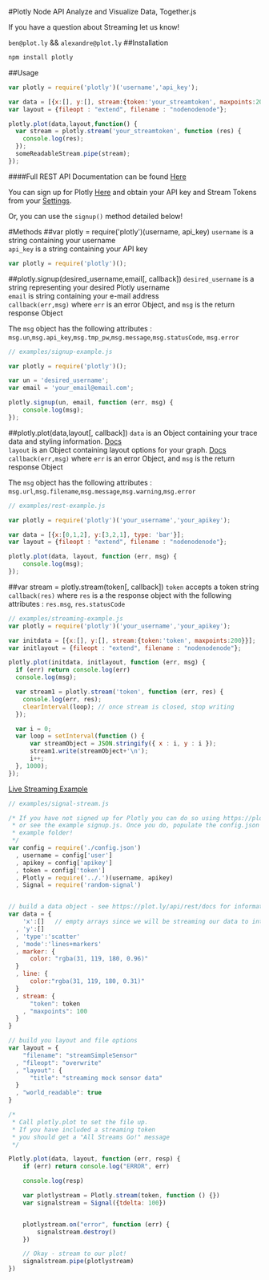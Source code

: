 #Plotly Node API
Analyze and Visualize Data, Together.js		
	
	
If you have a question about Streaming let us know!	

`ben@plot.ly` && `alexandre@plot.ly`
##Installation
```javascript
npm install plotly
```
##Usage
```javascript
var plotly = require('plotly')('username','api_key');

var data = [{x:[], y:[], stream:{token:'your_streamtoken', maxpoints:200}}];
var layout = {fileopt : "extend", filename : "nodenodenode"};

plotly.plot(data,layout,function() {
  var stream = plotly.stream('your_streamtoken', function (res) {
    console.log(res);
  });
  someReadableStream.pipe(stream);
});
```
####Full REST API Documentation can be found [Here](https://plot.ly/api/rest/)

You can sign up for Plotly [Here](https://plot.ly/) and obtain your API key and Stream Tokens from your [Settings](https://plot.ly/settings). 

Or, you can use the `signup()` method detailed below!

#Methods
##var plotly = require('plotly')(username, api_key)
`username` is a string containing your username    
`api_key` is a string containing your API key   
```javascript
var plotly = require('plotly')();
```
##plotly.signup(desired_username,email[, callback])
`desired_username` is a string representing your desired Plotly username    
`email` is string containing your e-mail address    
`callback(err,msg)` where `err` is an error Object, and `msg` is the return response Object	 
	
The `msg` object has the following attributes : `msg.un`,`msg.api_key`,`msg.tmp_pw`,`msg.message`,`msg.statusCode`, `msg.error`	

```javascript
// examples/signup-example.js

var plotly = require('plotly')();

var un = 'desired_username';
var email = 'your_email@email.com';

plotly.signup(un, email, function (err, msg) {
	console.log(msg);
});
```
##plotly.plot(data,layout[, callback])
`data` is an Object containing your trace data and styling information. [Docs](https://plot.ly/api/rest)  
`layout` is an Object containing layout options for your graph. [Docs](https://plot.ly/api/rest)  
`callback(err,msg)` where `err` is an error Object, and `msg` is the return response Object	

The `msg` object has the following attributes : `msg.url`,`msg.filename`,`msg.message`,`msg.warning`,`msg.error`	
```javascript
// examples/rest-example.js

var plotly = require('plotly')('your_username','your_apikey');

var data = [{x:[0,1,2], y:[3,2,1], type: 'bar'}];
var layout = {fileopt : "extend", filename : "nodenodenode"};

plotly.plot(data, layout, function (err, msg) {
	console.log(msg);
});
```
##var stream = plotly.stream(token[, callback])
`token` accepts a token string   
`callback(res)` where `res` is a the response object with the following attributes : `res.msg`, `res.statusCode`

```javascript
// examples/streaming-example.js
var plotly = require('plotly')('your_username','your_apikey');

var initdata = [{x:[], y:[], stream:{token:'token', maxpoints:200}}];
var initlayout = {fileopt : "extend", filename : "nodenodenode"};

plotly.plot(initdata, initlayout, function (err, msg) {
  if (err) return console.log(err)
  console.log(msg);

  var stream1 = plotly.stream('token', function (err, res) {
    console.log(err, res);
    clearInterval(loop); // once stream is closed, stop writing
  });

  var i = 0;
  var loop = setInterval(function () {
      var streamObject = JSON.stringify({ x : i, y : i });
      stream1.write(streamObject+'\n');
      i++;
  }, 1000);
});
```

[Live Streaming Example](https://plot.ly/~Streaming-Demos/6/)
```javascript
// examples/signal-stream.js

/* If you have not signed up for Plotly you can do so using https://plot.ly
 * or see the example signup.js. Once you do, populate the config.json in this
 * example folder!
 */
var config = require('./config.json')
  , username = config['user']
  , apikey = config['apikey']
  , token = config['token']
  , Plotly = require('../.')(username, apikey)
  , Signal = require('random-signal')


// build a data object - see https://plot.ly/api/rest/docs for information
var data = {
    'x':[]   // empty arrays since we will be streaming our data to into these arrays
  , 'y':[]
  , 'type':'scatter'
  , 'mode':'lines+markers'
  , marker: {
      color: "rgba(31, 119, 180, 0.96)"
  }
  , line: {
      color:"rgba(31, 119, 180, 0.31)"
  }
  , stream: {
      "token": token
    , "maxpoints": 100
  }
}

// build you layout and file options
var layout = {
    "filename": "streamSimpleSensor"
  , "fileopt": "overwrite"
  , "layout": {
      "title": "streaming mock sensor data"
  }
  , "world_readable": true
}

/*
 * Call plotly.plot to set the file up.
 * If you have included a streaming token
 * you should get a "All Streams Go!" message
 */

Plotly.plot(data, layout, function (err, resp) {
    if (err) return console.log("ERROR", err)

    console.log(resp)

    var plotlystream = Plotly.stream(token, function () {})
    var signalstream = Signal({tdelta: 100})


    plotlystream.on("error", function (err) {
        signalstream.destroy()
    })

    // Okay - stream to our plot!
    signalstream.pipe(plotlystream)
})
```


